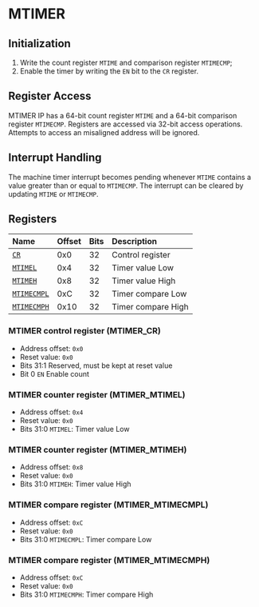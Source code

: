 

# MTIMER

## Initialization

1. Write the count register `MTIME` and comparison register `MTIMECMP`;
2. Enable the timer by writing the `EN` bit to the `CR` register.

## Register Access

MTIMER IP has a 64-bit count register `MTIME` and a 64-bit comparison register `MTIMECMP`. Registers are accessed via 32-bit access operations. Attempts to access an misaligned address will be ignored.

## Interrupt Handling

The machine timer interrupt becomes pending whenever `MTIME` contains a value greater than or equal to `MTIMECMP`. The interrupt can be cleared by updating `MTIME` or `MTIMECMP`.

## Registers

| Name                       | Offset | Bits  | Description            |
|:---------------------------|:-------|------ |:-----------------------|
| [`CR`](#CR)                | 0x0    |    32 | Control register       |
| [`MTIMEL`](#MTIMEL)        | 0x4    |    32 | Timer value Low        |
| [`MTIMEH`](#MTIMEH)        | 0x8    |    32 | Timer value High       |
| [`MTIMECMPL`](#MTIMECMPL)  | 0xC    |    32 | Timer compare Low      |
| [`MTIMECMPH`](#MTIMECMPH)  | 0x10   |    32 | Timer compare High     |


### MTIMER control register (MTIMER_CR)

- Address offset: `0x0`
- Reset value: `0x0`
- Bits 31:1 Reserved, must be kept at reset value
- Bit 0 `EN` Enable count


### MTIMER counter register (MTIMER_MTIMEL)

- Address offset: `0x4`
- Reset value: `0x0`
- Bits 31:0 `MTIMEL`: Timer value Low


### MTIMER counter register (MTIMER_MTIMEH)

- Address offset: `0x8`
- Reset value: `0x0`
- Bits 31:0 `MTIMEH`: Timer value High


### MTIMER compare register (MTIMER_MTIMECMPL)

- Address offset: `0xC`
- Reset value: `0x0`
- Bits 31:0 `MTIMECMPL`: Timer compare Low


### MTIMER compare register (MTIMER_MTIMECMPH)

- Address offset: `0xC`
- Reset value: `0x0`
- Bits 31:0 `MTIMECMPH`: Timer compare High
